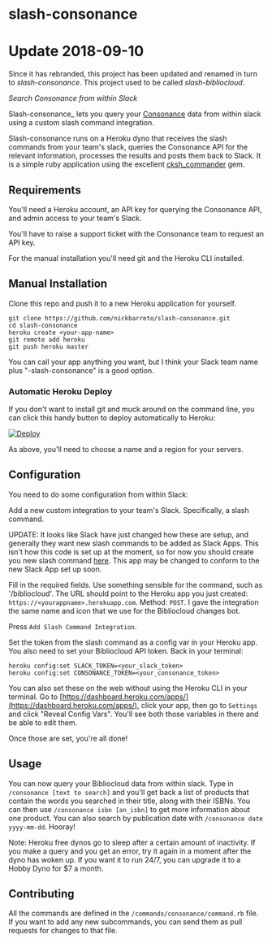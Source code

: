 # slash-consonance

# Update 2018-09-10

Since it has rebranded, this project has been updated and renamed in turn to _slash-consonance_. This project used to be called _slash-bibliocloud_.

_Search Consonance from within Slack_

Slash-consonance_ lets you query your [Consonance](http://consonance.app/) data from within slack using a custom slash command integration.

Slash-consonance runs on a Heroku dyno that receives the slash commands from your team's slack, queries the Consonance API for the relevant information, processes the results and posts them back to Slack. It is a simple ruby application using the excellent [cksh_commander](https://github.com/openarcllc/cksh_commander) gem.

## Requirements

You'll need a Heroku account, an API key for querying the Consonance API, and admin access to your team's Slack.

You'll have to raise a support ticket with the Consonance team to request an API key.

For the manual installation you'll need git and the Heroku CLI installed.

## Manual Installation

Clone this repo and push it to a new Heroku application for yourself.

	git clone https://github.com/nickbarreto/slash-consonance.git
	cd slash-consonance
	heroku create <your-app-name>
	git remote add heroku
	git push heroku master

You can call your app anything you want, but I think your Slack team name plus "-slash-consonance" is a good option.

### Automatic Heroku Deploy

If you don't want to install git and muck around on the command line, you can click this handy button to deploy automatically to Heroku:

[![Deploy](https://www.herokucdn.com/deploy/button.svg)](https://heroku.com/deploy)

As above, you'll need to choose a name and a region for your servers.

## Configuration

You need to do some configuration from within Slack:

Add a new custom integration to your team's Slack. Specifically, a slash command.

UPDATE: It looks like Slack have just changed how these are setup, and generally they want new slash commands to be added as Slack Apps. This isn't how this code is set up at the moment, so for now you should create you new slash command [here](https://my.slack.com/apps/A0F82E8CA-slash-commands). This app may be changed to conform to the new Slack App set up soon.

Fill in the required fields. Use something sensible for the command, such as '/bibliocloud'. The URL should point to the Heroku app you just created: `https://<yourappname>.herokuapp.com`. Method: `POST`. I gave the integration the same name and icon that we use for the Bibliocloud changes bot.

Press `Add Slash Command Integration`.

Set the token from the slash command as a config var in your Heroku app. You also need to set your Bibliocloud API token. Back in your terminal:

	heroku config:set SLACK_TOKEN=<your_slack_token>
	heroku config:set CONSONANCE_TOKEN=<your_consonance_token>

You can also set these on the web without using the Heroku CLI in your terminal. Go to [https://dashboard.heroku.com/apps/](https://dashboard.heroku.com/apps/), click your app, then go to `Settings` and click "Reveal Config Vars". You'll see both those variables in there and be able to edit them.

Once those are set, you're all done!

## Usage

You can now query your Bibliocloud data from within slack. Type in `/consonance [text to search]` and you'll get back a list of products that contain the words you searched in their title, along with their ISBNs. You can then use `/consonance isbn [an_isbn]` to get more information about one product. You can also search by publication date with `/consonance date yyyy-mm-dd`. Hooray!

Note: Heroku free dynos go to sleep after a certain amount of inactivity. If you make a query and you get an error, try it again in a moment after the dyno has woken up. If you want it to run 24/7, you can upgrade it to a Hobby Dyno for $7 a month.

## Contributing

All the commands are defined in the `/commands/consonance/command.rb` file. If you want to add any new subcommands, you can send them as pull requests for changes to that file.
